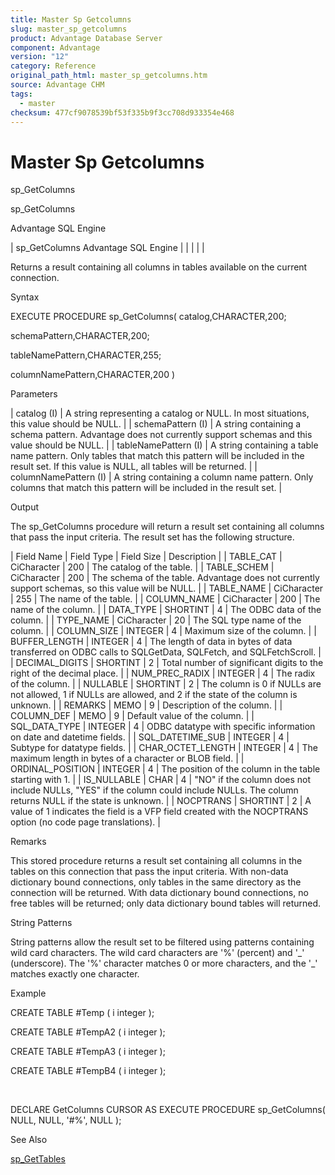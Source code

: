 ```yaml
---
title: Master Sp Getcolumns
slug: master_sp_getcolumns
product: Advantage Database Server
component: Advantage
version: "12"
category: Reference
original_path_html: master_sp_getcolumns.htm
source: Advantage CHM
tags:
  - master
checksum: 477cf9078539bf53f335b9f3cc708d933354e468
---
```


# Master Sp Getcolumns

sp\_GetColumns

sp\_GetColumns

Advantage SQL Engine

| sp\_GetColumns  Advantage SQL Engine |  |  |  |  |

Returns a result containing all columns in tables available on the current connection.

Syntax

EXECUTE PROCEDURE sp\_GetColumns( catalog,CHARACTER,200;

schemaPattern,CHARACTER,200;

tableNamePattern,CHARACTER,255;

columnNamePattern,CHARACTER,200 )

Parameters

| catalog (I) | A string representing a catalog or NULL. In most situations, this value should be NULL. |
| schemaPattern (I) | A string containing a schema pattern. Advantage does not currently support schemas and this value should be NULL. |
| tableNamePattern (I) | A string containing a table name pattern. Only tables that match this pattern will be included in the result set. If this value is NULL, all tables will be returned. |
| columnNamePattern (I) | A string containing a column name pattern. Only columns that match this pattern will be included in the result set. |

Output

The sp\_GetColumns procedure will return a result set containing all columns that pass the input criteria. The result set has the following structure.

| Field Name | Field Type | Field Size | Description |
| TABLE\_CAT | CiCharacter | 200 | The catalog of the table. |
| TABLE\_SCHEM | CiCharacter | 200 | The schema of the table. Advantage does not currently support schemas, so this value will be NULL. |
| TABLE\_NAME | CiCharacter | 255 | The name of the table. |
| COLUMN\_NAME | CiCharacter | 200 | The name of the column. |
| DATA\_TYPE | SHORTINT | 4 | The ODBC data of the column. |
| TYPE\_NAME | CiCharacter | 20 | The SQL type name of the column. |
| COLUMN\_SIZE | INTEGER | 4 | Maximum size of the column. |
| BUFFER\_LENGTH | INTEGER | 4 | The length of data in bytes of data transferred on ODBC calls to SQLGetData, SQLFetch, and SQLFetchScroll. |
| DECIMAL\_DIGITS | SHORTINT | 2 | Total number of significant digits to the right of the decimal place. |
| NUM\_PREC\_RADIX | INTEGER | 4 | The radix of the column. |
| NULLABLE | SHORTINT | 2 | The column is 0 if NULLs are not allowed, 1 if NULLs are allowed, and 2 if the state of the column is unknown. |
| REMARKS | MEMO | 9 | Description of the column. |
| COLUMN\_DEF | MEMO | 9 | Default value of the column. |
| SQL\_DATA\_TYPE | INTEGER | 4 | ODBC datatype with specific information on date and datetime fields. |
| SQL\_DATETIME\_SUB | INTEGER | 4 | Subtype for datatype fields. |
| CHAR\_OCTET\_LENGTH | INTEGER | 4 | The maximum length in bytes of a character or BLOB field. |
| ORDINAL\_POSITION | INTEGER | 4 | The position of the column in the table starting with 1. |
| IS\_NULLABLE | CHAR | 4 | "NO" if the column does not include NULLs, "YES" if the column could include NULLs. The column returns NULL if the state is unknown. |
| NOCPTRANS | SHORTINT | 2 | A value of 1 indicates the field is a VFP field created with the NOCPTRANS option (no code page translations). |

Remarks

This stored procedure returns a result set containing all columns in the tables on this connection that pass the input criteria. With non-data dictionary bound connections, only tables in the same directory as the connection will be returned. With data dictionary bound connections, no free tables will be returned; only data dictionary bound tables will returned.

String Patterns

String patterns allow the result set to be filtered using patterns containing wild card characters. The wild card characters are '%' (percent) and '\_' (underscore). The '%' character matches 0 or more characters, and the '\_' matches exactly one character.

Example

CREATE TABLE #Temp ( i integer );

CREATE TABLE #TempA2 ( i integer );

CREATE TABLE #TempA3 ( i integer );

CREATE TABLE #TempB4 ( i integer );

 

DECLARE GetColumns CURSOR AS EXECUTE PROCEDURE sp\_GetColumns( NULL, NULL, '#%', NULL );

See Also

[sp\_GetTables](master_sp_gettables.md)
